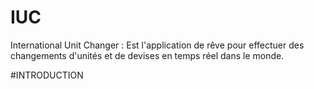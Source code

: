 # IUC
International Unit Changer : Est l'application de rêve pour effectuer des changements d'unités et de devises en temps réel dans le monde. 

#INTRODUCTION
